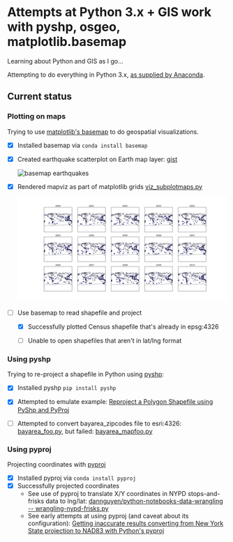 # Attempts at Python 3.x + GIS work with pyshp, osgeo, matplotlib.basemap

Learning about Python and GIS as I go...

Attempting to do everything in Python 3.x, [as supplied by Anaconda](https://docs.continuum.io/anaconda/pkg-docs).

## Current status 


### Plotting on maps

Trying to use [matplotlib's basemap](https://github.com/matplotlib/basemap) to do geospatial visualizations.

- [x] Installed basemap via `conda install basemap`
- [x] Created earthquake scatterplot on Earth map layer: [gist](https://gist.github.com/dannguyen/eb1c4e70565d8cb82d63)

    <img src="assets/images/basemap-quakes.png" alt="basemap earthquakes">
- [x] Rendered mapviz as part of matplotlib grids [viz_subplotmaps.py](viz_subplotmaps.py)
    
    <img src="assets/images/worldwide-m6-quakes-2000-2015-subplots.png" alt="basemap earthquakes">

- [ ] Use basemap to read shapefile and project
  - [x] Successfully plotted Census shapefile that's already in epsg:4326
  - [ ] Unable to open shapefiles that aren't in lat/lng format   
    


### Using pyshp

Trying to re-project a shapefile in Python using [pyshp](https://pypi.python.org/pypi/pyshp):

- [x] Installed pyshp `pip install pyshp`
- [x] Attempted to emulate example: [Reproject a Polygon Shapefile using PyShp and PyProj](https://glenbambrick.com/2016/01/24/reproject-shapefile/)
- [ ] Attempted to convert bayarea_zipcodes file to esri:4326: [bayarea_foo.py](bayarea_foo.py), but failed: [bayarea_mapfoo.py](bayarea_mapfoo.py)


### Using pyproj

Projecting coordinates with [pyproj](https://github.com/jswhit/pyproj)

- [x] Installed pyproj via `conda install pyproj`
- [x] Successfully projected coordinates
  - See use of pyproj to translate X/Y coordinates in NYPD stops-and-frisks data to lng/lat: [dannguyen/python-notebooks-data-wrangling -- wrangling-nypd-frisks.py](https://github.com/dannguyen/python-notebooks-data-wrangling/blob/master/scripts/wrangling-nypd-frisks.py)
  - See early attempts at using pyproj (and caveat about its configuration): [Getting inaccurate results converting from New York State projection to NAD83 with Python's pyproj](http://gis.stackexchange.com/questions/181667/getting-inaccurate-results-converting-from-new-york-state-projection-to-nad83-wi)   
